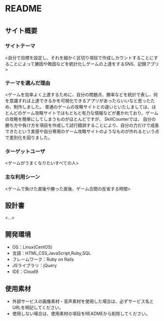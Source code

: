# README

# <Skill Counter>

## サイト概要
### サイトテーマ
<自分で目標を設定し、それを細かく区切り項目で作成しカウントすることにすることによって勝因や敗因などを統計化しゲームの上達をするSNS、記録アプリ>

### テーマを選んだ理由
<ゲームを効率よく上達するために、自分の問題点、勝率などを統計で表し、何を意識すれば上達できるかを可視化できるアプリがあったらいいなと思ったため、制作しました。
普通のゲームの攻略サイトとの違いといたしましては、ほとんどのゲーム攻略サイトではもともと有力な情報などが書かれており、ゲームの攻略を簡単にしてしまうものがほとんどですが、
SkillCounterでは、
自分の勝ち方や負け方を項目を作成して試行錯誤することにより、自分の力だけで成長できたという実感や自分専用のゲーム攻略サイトのようなものが作れるという点で差別化を図りました。
>

### ターゲットユーザ
<ゲームがうまくなりたいすべての人>

### 主な利用シーン
<ゲームで負けた直後や勝った直後、ゲーム合間の反省する時間>

## 設計書
<...>

## 開発環境
- OS：Linux(CentOS)
- 言語：HTML,CSS,JavaScript,Ruby,SQL
- フレームワーク：Ruby on Rails
- JSライブラリ：jQuery
- IDE：Cloud9

## 使用素材
- 外部サービスの画像素材・音声素材を使用した場合は、必ずサービス名とURLを明記してください。
- 使用しない場合は、使用素材の項目をREADMEから削除してください。